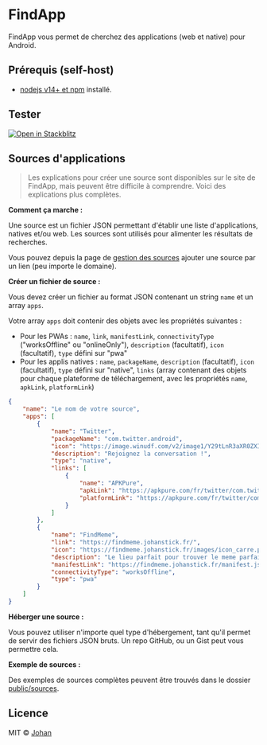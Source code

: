 # FindApp

FindApp vous permet de cherchez des applications (web et native) pour Android.


## Prérequis (self-host)

* [nodejs v14+ et npm](https://nodejs.org) installé.


## Tester

[![Open in Stackblitz](https://developer.stackblitz.com/img/open_in_stackblitz.svg)](https://stackblitz.com/github/johan-perso/findapp)


## Sources d'applications

> Les explications pour créer une source sont disponibles sur le site de FindApp, mais peuvent être difficile à comprendre. Voici des explications plus complètes.

**Comment ça marche :**

Une source est un fichier JSON permettant d'établir une liste d'applications, natives et/ou web. Les sources sont utilisés pour alimenter les résultats de recherches.

Vous pouvez depuis la page de [gestion des sources](https://findapp.johanstick.fr/source) ajouter une source par un lien (peu importe le domaine).

**Créer un fichier de source :**

Vous devez créer un fichier au format JSON contenant un string `name` et un array `apps`.

Votre array `apps` doit contenir des objets avec les propriétés suivantes :

* Pour les PWAs : `name`, `link`, `manifestLink`, `connectivityType` ("worksOffline" ou "onlineOnly"), `description` (facultatif), `icon` (facultatif), `type` défini sur "pwa"
* Pour les applis natives : `name`, `packageName`, `description` (facultatif), `icon` (facultatif), `type` défini sur "native", `links` (array contenant des objets pour chaque plateforme de téléchargement, avec les propriétés `name`, `apkLink`, `platformLink`)


```json
{
	"name": "Le nom de votre source",
	"apps": [
		{
			"name": "Twitter",
			"packageName": "com.twitter.android",
			"icon": "https://image.winudf.com/v2/image1/Y29tLnR3aXR0ZXIuYW5kcm9pZF9pY29uXzE1NTU0NjI4MTJfMDI2/icon.png?w=512&fakeurl=1",
			"description": "Rejoignez la conversation !",
			"type": "native",
			"links": [
				{
					"name": "APKPure",
					"apkLink": "https://apkpure.com/fr/twitter/com.twitter.android/download?from=details",
					"platformLink": "https://apkpure.com/fr/twitter/com.twitter.android"
				}
			]
		},
		{
			"name": "FindMeme",
			"link": "https://findmeme.johanstick.fr/",
			"icon": "https://findmeme.johanstick.fr/images/icon_carre.png",
			"description": "Le lieu parfait pour trouver le meme parfait, ou en découvrir de nouveaux !",
			"manifestLink": "https://findmeme.johanstick.fr/manifest.json",
			"connectivityType": "worksOffline",
			"type": "pwa"
		}
	]
}
```

**Héberger une source :**

Vous pouvez utiliser n'importe quel type d'hébergement, tant qu'il permet de servir des fichiers JSON bruts. Un repo GitHub, ou un Gist peut vous permettre cela.

**Exemple de sources :**

Des exemples de sources complètes peuvent être trouvés dans le dossier [public/sources](https://github.com/johan-perso/findapp/tree/main/public/sources).


## Licence

MIT © [Johan](https://johanstick.fr)
